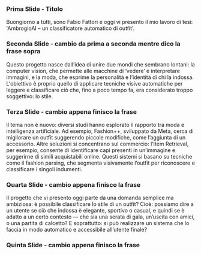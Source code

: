 ### Prima Slide - Titolo 
Buongiorno a tutti, sono Fabio Fattori e oggi vi presento il mio lavoro di tesi: 'AmbrogioAI – un classificatore automatico di outfit'.
### Seconda Slide - cambio da prima a seconda mentre dico la frase sopra
Questo progetto nasce dall’idea di unire due mondi che sembrano lontani: la computer vision, che permette alle macchine di ‘vedere’ e interpretare immagini, e la moda, che esprime la personalità e l’identità di chi la indossa. L'obiettivo è proprio quello di applicare tecniche visive automatiche per leggere e classificare ciò che, fino a poco tempo fa, era considerato troppo soggettivo: lo stile.
### Terza Slide - cambio appena finisco la frase
Il tema non è nuovo: diversi studi hanno esplorato il rapporto tra moda e intelligenza artificiale. Ad esempio, Fashion++, sviluppato da Meta, cerca di migliorare un outfit suggerendo piccole modifiche, come l’aggiunta di un accessorio.
Altre soluzioni si concentrano sul commercio: l’Item Retrieval, per esempio, consente di identificare capi presenti in un’immagine e suggerirne di simili acquistabili online. Questi sistemi si basano su tecniche come il fashion parsing, che segmenta visivamente l’outfit per riconoscere e classificare i singoli indumenti.
### Quarta Slide - cambio appena finisco la frase
Il progetto che vi presento oggi parte da una domanda semplice ma ambiziosa: è possibile classificare lo stile di un outfit?
Cioè: possiamo dire a un utente se ciò che indossa è elegante, sportivo o casual, e quindi se è adatto a un certo contesto — che sia una serata di gala, un’uscita con amici, o una partita di calcetto?
E soprattutto: si può realizzare un sistema che lo faccia in modo automatico e accessibile all’utente finale?
### Quinta Slide - cambio appena finisco la frase
